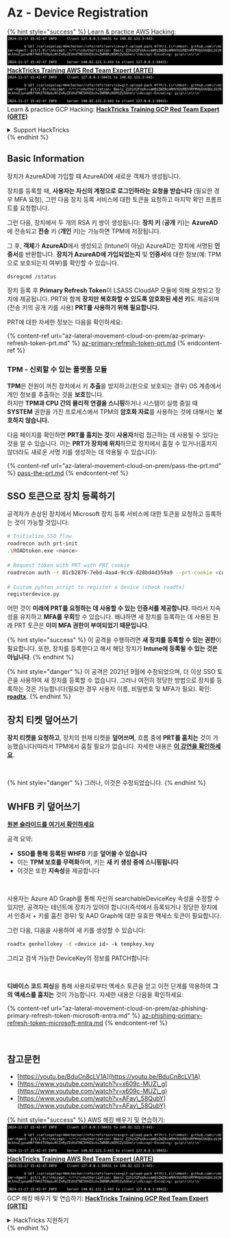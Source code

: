 # Az - Device Registration

{% hint style="success" %}
Learn & practice AWS Hacking:<img src="../../.gitbook/assets/image (1).png" alt="" data-size="line">[**HackTricks Training AWS Red Team Expert (ARTE)**](https://training.hacktricks.xyz/courses/arte)<img src="../../.gitbook/assets/image (1).png" alt="" data-size="line">\
Learn & practice GCP Hacking: <img src="../../.gitbook/assets/image (2).png" alt="" data-size="line">[**HackTricks Training GCP Red Team Expert (GRTE)**<img src="../../.gitbook/assets/image (2).png" alt="" data-size="line">](https://training.hacktricks.xyz/courses/grte)

<details>

<summary>Support HackTricks</summary>

* Check the [**subscription plans**](https://github.com/sponsors/carlospolop)!
* **Join the** 💬 [**Discord group**](https://discord.gg/hRep4RUj7f) or the [**telegram group**](https://t.me/peass) or **follow** us on **Twitter** 🐦 [**@hacktricks\_live**](https://twitter.com/hacktricks\_live)**.**
* **Share hacking tricks by submitting PRs to the** [**HackTricks**](https://github.com/carlospolop/hacktricks) and [**HackTricks Cloud**](https://github.com/carlospolop/hacktricks-cloud) github repos.

</details>
{% endhint %}

## Basic Information

장치가 AzureAD에 가입할 때 AzureAD에 새로운 객체가 생성됩니다.

장치를 등록할 때, **사용자는 자신의 계정으로 로그인하라는 요청을 받습니다** (필요한 경우 MFA 요청), 그런 다음 장치 등록 서비스에 대한 토큰을 요청하고 마지막 확인 프롬프트를 요청합니다.

그런 다음, 장치에서 두 개의 RSA 키 쌍이 생성됩니다: **장치 키** (**공개** 키)는 **AzureAD**에 전송되고 **전송** 키 (**개인** 키)는 가능하면 TPM에 저장됩니다.

그 후, **객체**가 **AzureAD**에서 생성되고 (Intune이 아님) AzureAD는 장치에 서명된 **인증서**를 반환합니다. **장치가 AzureAD에 가입되었는지** 및 **인증서**에 대한 정보(예: TPM으로 보호되는지 여부)를 확인할 수 있습니다.
```bash
dsregcmd /status
```
장치 등록 후 **Primary Refresh Token**이 LSASS CloudAP 모듈에 의해 요청되고 장치에 제공됩니다. PRT와 함께 **장치만 복호화할 수 있도록 암호화된 세션 키**도 제공되며(전송 키의 공개 키를 사용) **PRT를 사용하기 위해 필요합니다.**

PRT에 대한 자세한 정보는 다음을 확인하세요:

{% content-ref url="az-lateral-movement-cloud-on-prem/az-primary-refresh-token-prt.md" %}
[az-primary-refresh-token-prt.md](az-lateral-movement-cloud-on-prem/az-primary-refresh-token-prt.md)
{% endcontent-ref %}

### TPM - 신뢰할 수 있는 플랫폼 모듈

**TPM**은 전원이 꺼진 장치에서 키 **추출**을 방지하고(핀으로 보호되는 경우) OS 계층에서 개인 정보를 추출하는 것을 **보호**합니다.\
하지만 **TPM과 CPU 간의 물리적 연결을 스니핑**하거나 시스템이 실행 중일 때 **SYSTEM** 권한을 가진 프로세스에서 TPM의 **암호화 자료**를 사용하는 것에 대해서는 **보호하지 않습니다.**

다음 페이지를 확인하면 **PRT를 훔치는 것**이 **사용자**처럼 접근하는 데 사용될 수 있다는 것을 알 수 있습니다. 이는 **PRT가 장치에 위치**하므로 장치에서 훔칠 수 있거나(훔치지 않더라도 새로운 서명 키를 생성하는 데 악용될 수 있습니다):

{% content-ref url="az-lateral-movement-cloud-on-prem/pass-the-prt.md" %}
[pass-the-prt.md](az-lateral-movement-cloud-on-prem/pass-the-prt.md)
{% endcontent-ref %}

## SSO 토큰으로 장치 등록하기

공격자가 손상된 장치에서 Microsoft 장치 등록 서비스에 대한 토큰을 요청하고 등록하는 것이 가능할 것입니다:
```bash
# Initialize SSO flow
roadrecon auth prt-init
.\ROADtoken.exe <nonce>

# Request token with PRT with PRT cookie
roadrecon auth -r 01cb2876-7ebd-4aa4-9cc9-d28bd4d359a9 --prt-cookie <cookie>

# Custom pyhton script to register a device (check roadtx)
registerdevice.py
```
어떤 것이 **미래에 PRT를 요청하는 데 사용할 수 있는 인증서를 제공합니다**. 따라서 지속성을 유지하고 **MFA를 우회**할 수 있습니다. 왜냐하면 새 장치를 등록하는 데 사용된 원래 PRT 토큰은 **이미 MFA 권한이 부여되었기 때문입니다**.

{% hint style="success" %}
이 공격을 수행하려면 **새 장치를 등록할 수 있는 권한**이 필요합니다. 또한, 장치를 등록한다고 해서 해당 장치가 **Intune에 등록될 수 있는 것은 아닙니다**.
{% endhint %}

{% hint style="danger" %}
이 공격은 2021년 9월에 수정되었으며, 더 이상 SSO 토큰을 사용하여 새 장치를 등록할 수 없습니다. 그러나 여전히 정당한 방법으로 장치를 등록하는 것은 가능합니다(필요한 경우 사용자 이름, 비밀번호 및 MFA가 필요). 확인: [**roadtx**](https://github.com/carlospolop/hacktricks-cloud/blob/master/pentesting-cloud/azure-security/az-lateral-movement-cloud-on-prem/az-roadtx-authentication.md).
{% endhint %}

## 장치 티켓 덮어쓰기

**장치 티켓을 요청하고**, 장치의 현재 티켓을 **덮어쓰며**, 흐름 중에 **PRT를 훔치는** 것이 가능했습니다(따라서 TPM에서 훔칠 필요가 없습니다. 자세한 내용은 [**이 강연을 확인하세요**](https://youtu.be/BduCn8cLV1A).

<figure><img src="../../.gitbook/assets/image (32).png" alt=""><figcaption></figcaption></figure>

{% hint style="danger" %}
그러나, 이것은 수정되었습니다.
{% endhint %}

## WHFB 키 덮어쓰기

[**원본 슬라이드를 여기서 확인하세요**](https://dirkjanm.io/assets/raw/Windows%20Hello%20from%20the%20other%20side\_nsec\_v1.0.pdf)

공격 요약:

* **SSO를 통해** **등록된 WHFB** 키를 **덮어쓸 수 있습니다**
* 이는 **TPM 보호를 무력화**하며, 키는 **새 키 생성 중에 스니핑됩니다**
* 이것은 또한 **지속성**을 제공합니다

<figure><img src="../../.gitbook/assets/image (34).png" alt=""><figcaption></figcaption></figure>

사용자는 Azure AD Graph를 통해 자신의 searchableDeviceKey 속성을 수정할 수 있지만, 공격자는 테넌트에 장치가 있어야 합니다(즉석에서 등록되거나 정당한 장치에서 인증서 + 키를 훔친 경우) 및 AAD Graph에 대한 유효한 액세스 토큰이 필요합니다.

그런 다음, 다음을 사용하여 새 키를 생성할 수 있습니다:
```bash
roadtx genhellokey -d <device id> -k tempkey.key
```
그리고 검색 가능한 DeviceKey의 정보를 PATCH합니다:

<figure><img src="../../.gitbook/assets/image (36).png" alt=""><figcaption></figcaption></figure>

**디바이스 코드 피싱**을 통해 사용자로부터 액세스 토큰을 얻고 이전 단계를 악용하여 **그의 액세스를 훔치는** 것이 가능합니다. 자세한 내용은 다음을 확인하세요:

{% content-ref url="az-lateral-movement-cloud-on-prem/az-phishing-primary-refresh-token-microsoft-entra.md" %}
[az-phishing-primary-refresh-token-microsoft-entra.md](az-lateral-movement-cloud-on-prem/az-phishing-primary-refresh-token-microsoft-entra.md)
{% endcontent-ref %}

<figure><img src="../../.gitbook/assets/image (37).png" alt=""><figcaption></figcaption></figure>

## 참고문헌

* [https://youtu.be/BduCn8cLV1A](https://youtu.be/BduCn8cLV1A)
* [https://www.youtube.com/watch?v=x609c-MUZ\_g](https://www.youtube.com/watch?v=x609c-MUZ\_g)
* [https://www.youtube.com/watch?v=AFay\_58QubY](https://www.youtube.com/watch?v=AFay\_58QubY)

{% hint style="success" %}
AWS 해킹 배우기 및 연습하기:<img src="../../.gitbook/assets/image (1).png" alt="" data-size="line">[**HackTricks Training AWS Red Team Expert (ARTE)**](https://training.hacktricks.xyz/courses/arte)<img src="../../.gitbook/assets/image (1).png" alt="" data-size="line">\
GCP 해킹 배우기 및 연습하기: <img src="../../.gitbook/assets/image (2).png" alt="" data-size="line">[**HackTricks Training GCP Red Team Expert (GRTE)**<img src="../../.gitbook/assets/image (2).png" alt="" data-size="line">](https://training.hacktricks.xyz/courses/grte)

<details>

<summary>HackTricks 지원하기</summary>

* [**구독 계획**](https://github.com/sponsors/carlospolop) 확인하기!
* **💬 [**Discord 그룹**](https://discord.gg/hRep4RUj7f) 또는 [**텔레그램 그룹**](https://t.me/peass)에 참여하거나 **Twitter** 🐦 [**@hacktricks\_live**](https://twitter.com/hacktricks\_live)**를 팔로우하세요.**
* **[**HackTricks**](https://github.com/carlospolop/hacktricks) 및 [**HackTricks Cloud**](https://github.com/carlospolop/hacktricks-cloud) 깃허브 리포지토리에 PR을 제출하여 해킹 트릭을 공유하세요.**

</details>
{% endhint %}
